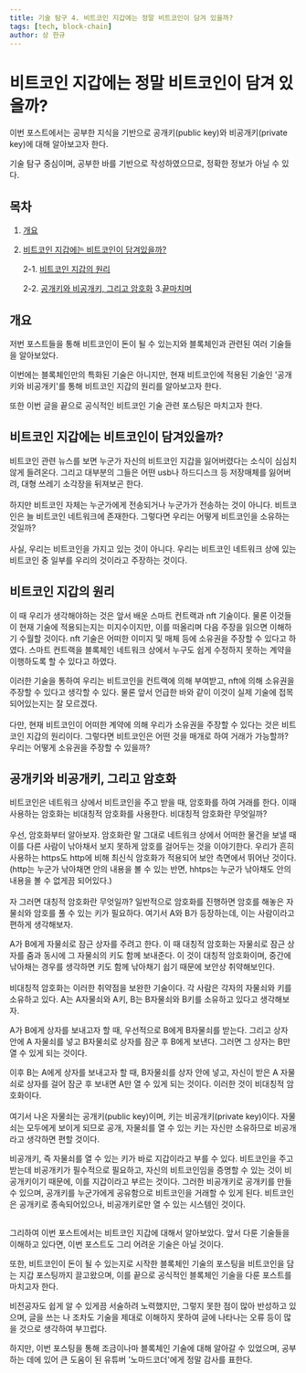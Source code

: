 ```yaml
---
title: 기술 탐구 4. 비트코인 지갑에는 정말 비트코인이 담겨 있을까?
tags: [tech, block-chain]
author: 상 한규
---
```

# 비트코인 지갑에는 정말 비트코인이 담겨 있을까?

이번 포스트에서는 공부한 지식을 기반으로 공개키(public key)와 비공개키(private key)에 대해 알아보고자 한다. 

기술 탐구 중심이며, 공부한 바를 기반으로 작성하였으므로, 정확한 정보가 아닐 수 있다.

## 목차

1. [개요](#개요)

2. [비트코인 지갑에는 비트코인이 담겨있을까?](#비트코인-지갑에는-비트코인이-담겨있을까)

    2-1. [비트코인 지갑의 원리](#비트코인-지갑의-원리)
    
    2-2. [공개키와 비공개키, 그리고 암호화](#공개키와-비공개키-그리고-암호화)
3.[끝마치며](#끝마치며)

## 개요
저번 포스트들을 통해 비트코인이 돈이 될 수 있는지와 블록체인과 관련된 여러 기술들을 알아보았다.

이번에는 블록체인만의 특화된 기술은 아니지만, 현재 비트코인에 적용된 기술인 '공개키와 비공개키'를 통해 비트코인 지갑의 원리를 알아보고자 한다.

또한 이번 글을 끝으로 공식적인 비트코인 기술 관련 포스팅은 마치고자 한다.

## 비트코인 지갑에는 비트코인이 담겨있을까?
비트코인 관련 뉴스를 보면 누군가 자신의 비트코인 지갑을 잃어버렸다는 소식이 심심치않게 들려온다. 그리고 대부분의 그들은 어떤 usb나 하드디스크 등 저장매체를 잃어버려, 대형 쓰레기 소각장을 뒤져보곤 한다. 
<br><br>
하지만 비트코인 자체는 누군가에게 전송되거나 누군가가 전송하는 것이 아니다. 비트코인은 늘 비트코인 네트워크에 존재한다. 그렇다면 우리는 어떻게 비트코인을 소유하는 것일까?
<br><br>
사실, 우리는 비트코인을 가지고 있는 것이 아니다. 우리는 비트코인 네트워크 상에 있는 비트코인 중 일부를 우리의 것이라고 주장하는 것이다.

## 비트코인 지갑의 원리
이 때 우리가 생각해야하는 것은 앞서 배운 스마트 컨트랙과 nft 기술이다. 물론 이것들이 현재 기술에 적용되는지는 미지수이지만, 이를 떠올리며 다음 주장을 읽으면 이해하기 수월할 것이다.
nft 기술은 어떠한 이미지 및 매체 등에 소유권을 주장할 수 있다고 하였다. 스마트 컨트랙을 블록체인 네트워크 상에서 누구도 쉽게 수정하지 못하는 계약을 이행하도록 할 수 있다고 하였다. 

이러한 기술을 통하여 우리는 비트코인을 컨트랙에 의해 부여받고, nft에 의해 소유권을 주장할 수 있다고 생각할 수 있다. 물론 앞서 언급한 바와 같이 이것이 실제 기술에 접목되어있는지는 잘 모르겠다.
<br><br>
다만, 현재 비트코인이 어떠한 계약에 의해 우리가 소유권을 주장할 수 있다는 것은 비트코인 지갑의 원리이다. 그렇다면 비트코인은 어떤 것을 매개로 하여 거래가 가능할까? 우리는 어떻게 소유권을 주장할 수 있을까?

## 공개키와 비공개키, 그리고 암호화
비트코인은 네트워크 상에서 비트코인을 주고 받을 때, 암호화를 하여 거래를 한다. 이때 사용하는 암호화는 비대칭적 암호화를 사용한다. 비대칭적 암호화란 무엇일까?
<br><br>
우선, 암호화부터 알아보자. 암호화란 말 그대로 네트워크 상에서 어떠한 물건을 보낼 때 이를 다른 사람이 낚아채서 보지 못하게 암호를 걸어두는 것을 이야기한다. 우리가 흔히 사용하는 https도 http에 비해 최신식 암호화가 적용되어 보안 측면에서 뛰어난 것이다. (http는 누군가 낚아채면 안의 내용을 볼 수 있는 반면, hhtps는 누군가 낚아채도 안의 내용을 볼 수 없게끔 되어있다.)
<br><br>
자 그러면 대칭적 암호화란 무엇일까? 일반적으로 암호화를 진행하면 암호를 해놓은 자물쇠와 암호를 풀 수 있는 키가 필요하다. 여기서 A와 B가 등장하는데, 이는 사람이라고 편하게 생각해보자. 

A가 B에게 자물쇠로 잠근 상자를 주려고 한다. 이 때 대칭적 암호화는 자물쇠로 잠근 상자를 줌과 동시에 그 자물쇠의 키도 함께 보내준다. 이 것이 대칭적 암호화이며, 중간에 낚아채는 경우를 생각하면 키도 함께 낚아채기 쉽기 때문에 보안상 취약해보인다. 
<br><br>
비대칭적 암호화는 이러한 취약점을 보완한 기술이다. 각 사람은 각자의 자물쇠와 키를 소유하고 있다. A는 A자물쇠와 A키, B는 B자물쇠와 B키를 소유하고 있다고 생각해보자. 

A가 B에게 상자를 보내고자 할 때, 우선적으로 B에게 B자물쇠를 받는다. 그리고 상자 안에 A 자물쇠를 넣고 B자물쇠로 상자를 잠군 후 B에게 보낸다. 그러면 그 상자는 B만 열 수 있게 되는 것이다. 

이후 B는 A에게 상자를 보내고자 할 때, B자물쇠를 상자 안에 넣고, 자신이 받은 A 자물쇠로 상자를 걸어 잠군 후 보내면 A만 열 수 있게 되는 것이다. 이러한 것이 비대칭적 암호화이다.
<br><br>
여기서 나온 자물쇠는 공개키(public key)이며, 키는 비공개키(private key)이다. 자물쇠는 모두에게 보이게 되므로 공개, 자물쇠를 열 수 있는 키는 자신만 소유하므로 비공개라고 생각하면 편할 것이다. 

비공개키, 즉 자물쇠를 열 수 있는 키가 바로 지갑이라고 부를 수 있다. 비트코인을 주고 받는데 비공개키가 필수적으로 필요하고, 자신의 비트코인임을 증명할 수 있는 것이 비공개키이기 때문에, 이를 지갑이라고 부르는 것이다. 그러한 비공개키로 공개키를 만들 수 있으며, 공개키를 누군가에게 공유함으로 비트코인을 거래할 수 있게 된다. 비트코인은 공개키로 종속되어있으나, 비공개키로만 열 수 있는 시스템인 것이다. 

##
그리하여 이번 포스트에서는 비트코인 지갑에 대해서 알아보았다. 앞서 다룬 기술들을 이해하고 있다면, 이번 포스트도 그리 어려운 기술은 아닐 것이다. 

또한, 비트코인이 돈이 될 수 있는지로 시작한 블록체인 기술의 포스팅을 비트코인을 담는 지갑 포스팅까지 끌고왔으며, 이를 끝으로 공식적인 블록체인 기술을 다룬 포스트를 마치고자 한다. 

비전공자도 쉽게 알 수 있게끔 서술하려 노력했지만, 그렇지 못한 점이 많아 반성하고 있으며, 글을 쓰는 나 조차도 기술을 제대로 이해하지 못하여 글에 나타나는 오류 등이 많을 것으로 생각하여 부끄럽다. 

하지만, 이번 포스팅을 통해 조금이나마 블록체인 기술에 대해 알아갈 수 있었으며, 공부하는 데에 있어 큰 도움이 된 유튜버 '노마드코더'에게 정말 감사를 표한다.
